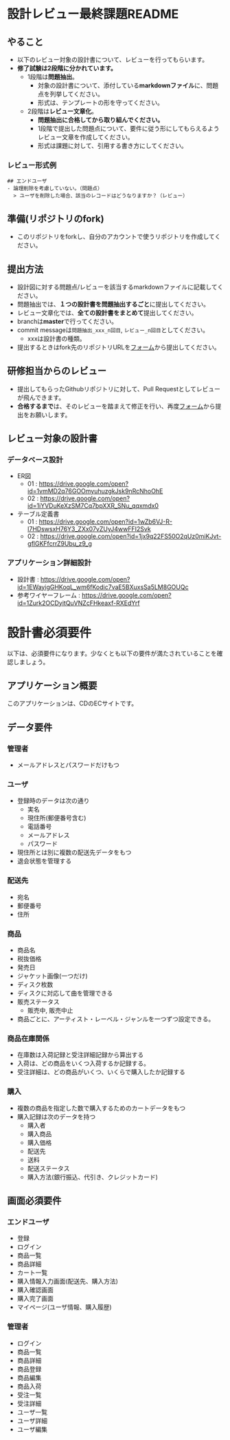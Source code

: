 # 設計レビュー最終課題README
## やること
- 以下のレビュー対象の設計書について、レビューを行ってもらいます。
- **修了試験は2段階に分かれています。**
  - 1段階は**問題抽出**。
    - 対象の設計書について、添付している**markdownファイル**に、問題点を列挙してください。
    - 形式は、テンプレートの形を守ってください。
   - 2段階は**レビュー文章化**。
      - **問題抽出に合格してから取り組んでください。**
      - 1段階で提出した問題点について、要件に従う形にしてもらえるようレビュー文章を作成してください。
      - 形式は課題に対して、引用する書き方にしてください。


### レビュー形式例
```
## エンドユーザ
- 論理削除を考慮していない。（問題点）
  > ユーザを削除した場合、該当のレコードはどうなりますか？（レビュー）
```

## 準備(リポジトリのfork)
- このリポジトリをforkし、自分のアカウントで使うリポジトリを作成してください。

## 提出方法
- 設計図に対する問題点/レビューを該当するmarkdownファイルに記載してください。
- 問題抽出では、**１つの設計書を問題抽出するごと**に提出してください。
- レビュー文章化では、**全ての設計書をまとめて**提出してください。
- branchは**master**で行ってください。
- commit messageは`問題抽出_xxx_n回目`, `レビュー_n回目`としてください。
    - xxxは設計書の種類。
- 提出するときはfork先のリポジトリURLを[フォーム](https://forms.gle/DXSfWbYKxQH3hegG9)から提出してください。



## 研修担当からのレビュー
- 提出してもらったGithubリポジトリに対して、Pull Requestとしてレビューが飛んできます。
- **合格するまで**は、そのレビューを踏まえて修正を行い、再度[フォーム](https://forms.gle/DXSfWbYKxQH3hegG9)から提出をお願いします。



## レビュー対象の設計書
### データベース設計
- ER図
  - 01 : https://drive.google.com/open?id=1vmMD2q76GOOmyuhuzgkJsk9nRcNhoOhE
  - 02 : https://drive.google.com/open?id=1iYVDuKeXzSM7Cq7bpXXR_SNu_qqxmdx0
- テーブル定義書
  - 01 : https://drive.google.com/open?id=1wZb6VJ-R-l7HDswsxH76Y3_ZXx07vZUyJ4wwFFI2Svk
  - 02 : https://drive.google.com/open?id=1jx9q22FS50O2qUz0miKJvt-gflGKFfcrrZ9Ubu_z9_g
  
### アプリケーション詳細設計
- 設計書 : https://drive.google.com/open?id=1EWayigGHKoqL_wm6fKodic7vaE5BXuxsSa5LM8GOUQc
- 参考ワイヤーフレーム : https://drive.google.com/open?id=1Zurk2OCDyitQuVNZcFHkeaxf-RXEdYrf

<!-- infratop/masterより追加 -->
# 設計書必須要件
以下は、必須要件になります。少なくとも以下の要件が満たされていることを確認しましょう。

## アプリケーション概要
このアプリケーションは、CDのECサイトです。

## データ要件
### 管理者
- メールアドレスとパスワードだけもつ

### ユーザ
- 登録時のデータは次の通り
  - 実名
  - 現住所(郵便番号含む)
  - 電話番号
  - メールアドレス
  - パスワード
- 現住所とは別に複数の配送先データをもつ
- 退会状態を管理する

### 配送先
- 宛名
- 郵便番号
- 住所

### 商品
- 商品名
- 税抜価格
- 発売日
- ジャケット画像(一つだけ)
- ディスク枚数
- ディスクに対応して曲を管理できる
- 販売ステータス
  - 販売中, 販売中止
- 商品ごとに、アーティスト・レーベル・ジャンルを一つずつ設定できる。

### 商品在庫関係
- 在庫数は入荷記録と受注詳細記録から算出する
- 入荷は、どの商品をいくつ入荷するか記録する。
- 受注詳細は、どの商品がいくつ、いくらで購入したか記録する

### 購入
- 複数の商品を指定した数で購入するためのカートデータをもつ
- 購入記録は次のデータを持つ
  - 購入者
  - 購入商品
  - 購入価格
  - 配送先
  - 送料
  - 配送ステータス
  - 購入方法(銀行振込、代引き、クレジットカード)

## 画面必須要件
### エンドユーザ
- 登録
- ログイン
- 商品一覧
- 商品詳細
- カート一覧
- 購入情報入力画面(配送先、購入方法)
- 購入確認画面
- 購入完了画面
- マイページ(ユーザ情報、購入履歴)

### 管理者
- ログイン
- 商品一覧
- 商品詳細
- 商品登録
- 商品編集
- 商品入荷
- 受注一覧
- 受注詳細
- ユーザ一覧
- ユーザ詳細
- ユーザ編集